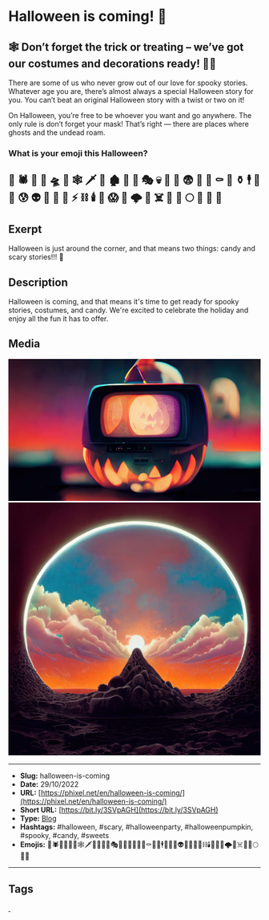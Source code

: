# Halloween is coming! 🎃
## 🕸️ Don’t forget the trick or treating – we’ve got our costumes and decorations ready! 🧙‍♀️

There are some of us who never grow out of our love for spooky stories. Whatever age you are, there’s almost always a special Halloween story for you. You can’t beat an original Halloween story with a twist or two on it!

On Halloween, you’re free to be whoever you want and go anywhere. The only rule is don’t forget your mask! That’s right — there are places where ghosts and the undead roam.

### What is your emoji this Halloween?

👹 🕷 🎃 🧙‍ 🛸 🌚 🕸 🗡 🧟‍ 🏚 🧚‍ 🦉 🎭 💀 🦇 🍭 😨 🥀 🤖 ⚰️ 🧝‍ ⚱️ 🕴 🍬 🧞‍ 😰 👽 👻 👺 🧛‍ ⚡️ ⛓ 🕯 🧜‍ 😱 👾 🌩 🤡 ☠️ 🔮 🍫 🌕 👿 🦄 🌃
------------
## Exerpt
Halloween is just around the corner, and that means two things: candy and scary stories!!! 🧟
## Description
Halloween is coming, and that means it's time to get ready for spooky stories, costumes, and candy. We're excited to celebrate the holiday and enjoy all the fun it has to offer.
## Media
<img src="media/2c50d484/blog-halloween-is-coming.jpg" loading="lazy"><br>
<img src="media/9761c8f5/blog-what-is-your-emoji-this-halloween.jpg" loading="lazy"><br>

------------
- **Slug:** halloween-is-coming
- **Date:** 29/10/2022
- **URL:** [https://phixel.net/en/halloween-is-coming/](https://phixel.net/en/halloween-is-coming/)
- **Short URL:** [https://bit.ly/3SVpAGH](https://bit.ly/3SVpAGH)
- **Type:** [Blog](#blog)
- **Hashtags:** #halloween, #scary, #halloweenparty, #halloweenpumpkin, #spooky, #candy, #sweets
- **Emojis:** 👹🕷🎃🧙‍🛸🌚🕸🗡🧟‍🏚🧚‍🦉🎭💀🦇🍭😨🥀🤖⚰️🧝‍⚱️🕴🍬🧞‍😰👽👻👺🧛‍⚡️⛓🕯🧜‍😱👾🌩🤡☠️🔮🍫🌕👿🦄

------------
## Tags
[ ](# )
